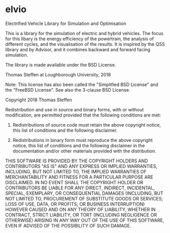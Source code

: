 # elvio
Electrified Vehicle Library for Simulation and Optimisation

This is a library for the simulation of electric and hybrid vehicles. 
The focus for this libary is the energy efficiency of the powertrain,
the analysis of different cycles, and the visualisation of the results. 
It is inspired by the QSS library and by Advisor, and it combines 
backward and forward facing simulation.

The library is made available under the BSD License. 

Thomas Steffen at Loughborough University, 2018

Note: This license has also been called the "Simplified BSD License" and the "FreeBSD License". See also the 3-clause BSD License.

Copyright 2018 Thomas Steffen

Redistribution and use in source and binary forms, with or without modification, are permitted provided that the following conditions are met:

1. Redistributions of source code must retain the above copyright notice, this list of conditions and the following disclaimer.

2. Redistributions in binary form must reproduce the above copyright notice, this list of conditions and the following disclaimer in the documentation and/or other materials provided with the distribution.

THIS SOFTWARE IS PROVIDED BY THE COPYRIGHT HOLDERS AND CONTRIBUTORS "AS IS" AND ANY EXPRESS OR IMPLIED WARRANTIES, INCLUDING, BUT NOT LIMITED TO, THE IMPLIED WARRANTIES OF MERCHANTABILITY AND FITNESS FOR A PARTICULAR PURPOSE ARE DISCLAIMED. IN NO EVENT SHALL THE COPYRIGHT HOLDER OR CONTRIBUTORS BE LIABLE FOR ANY DIRECT, INDIRECT, INCIDENTAL, SPECIAL, EXEMPLARY, OR CONSEQUENTIAL DAMAGES (INCLUDING, BUT NOT LIMITED TO, PROCUREMENT OF SUBSTITUTE GOODS OR SERVICES; LOSS OF USE, DATA, OR PROFITS; OR BUSINESS INTERRUPTION) HOWEVER CAUSED AND ON ANY THEORY OF LIABILITY, WHETHER IN CONTRACT, STRICT LIABILITY, OR TORT (INCLUDING NEGLIGENCE OR OTHERWISE) ARISING IN ANY WAY OUT OF THE USE OF THIS SOFTWARE, EVEN IF ADVISED OF THE POSSIBILITY OF SUCH DAMAGE.

